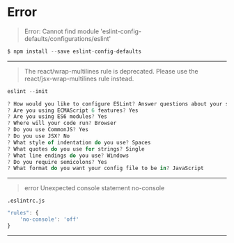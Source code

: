 # Error

>Error: Cannot find module 'eslint-config-defaults/configurations/eslint'

~~~javascript
$ npm install --save eslint-config-defaults
~~~
----

>The react/wrap-multilines rule is deprecated. Please use the react/jsx-wrap-multilines rule instead.

~~~javascript
eslint --init

? How would you like to configure ESLint? Answer questions about your style
? Are you using ECMAScript 6 features? Yes
? Are you using ES6 modules? Yes
? Where will your code run? Browser
? Do you use CommonJS? Yes
? Do you use JSX? No
? What style of indentation do you use? Spaces
? What quotes do you use for strings? Single
? What line endings do you use? Windows
? Do you require semicolons? Yes
? What format do you want your config file to be in? JavaScript
~~~
----

> error  Unexpected console statement  no-console

`.eslintrc.js`

~~~javascript
"rules": {
    'no-console': 'off'
}
~~~
----